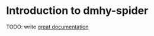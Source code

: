 # Introduction to dmhy-spider

TODO: write [great documentation](http://jacobian.org/writing/what-to-write/)
